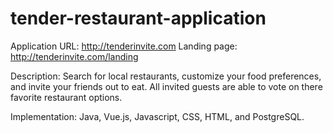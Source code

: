 # tender-restaurant-application

Application URL: http://tenderinvite.com
Landing page: http://tenderinvite.com/landing

Description:
Search for local restaurants, customize your food preferences, and invite your friends out to eat.  All invited guests are able to vote on there favorite restaurant options.

Implementation: Java, Vue.js, Javascript, CSS, HTML, and PostgreSQL.
